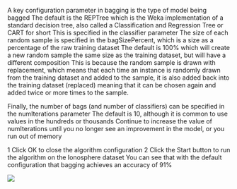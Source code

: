
A key configuration parameter in bagging is the type of model being bagged The default
is the REPTree which is the Weka implementation of a standard decision tree, also called
a Classification and Regression Tree or CART for short This is specified in the classifier
parameter The size of each random sample is specified in the bagSizePercent, which is a size as
a percentage of the raw training dataset The default is 100% which will create a new random
sample the same size as the training dataset, but will have a different composition This is
because the random sample is drawn with replacement, which means that each time an instance
is randomly drawn from the training dataset and added to the sample, it is also added back
into the training dataset (replaced) meaning that it can be chosen again and added twice or
more times to the sample.

Finally, the number of bags (and number of classifiers) can be specified in the numIterations
parameter The default is 10, although it is common to use values in the hundreds or thousands
Continue to increase the value of numIterations until you no longer see an improvement in the
model, or you run out of memory

1 Click OK to close the algorithm configuration
2 Click the Start button to run the algorithm on the Ionosphere dataset
You can see that with the default configuration that bagging achieves an accuracy of 91%

![](https://github.com/fenago/katacoda-scenarios/raw/master/machine-learning-mastery-weka/machine-learning-mastery-weka-chapter-19/steps/images/102.png)